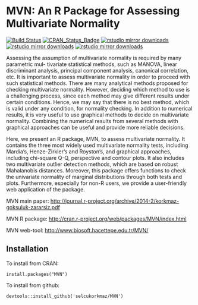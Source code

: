 # MVN: An R Package for Assessing Multivariate Normality[![Build Status](https://travis-ci.org/selcukorkmaz/MVN.svg?branch=master)](https://travis-ci.org/selcukorkmaz/MVN) [![CRAN_Status_Badge](http://www.r-pkg.org/badges/version/MVN)](http://cran.r-project.org/web/packages/MVN) [![rstudio mirror downloads](http://cranlogs.r-pkg.org/badges/last-day/MVN?color=red)](https://github.com/metacran/cranlogs.app) [![rstudio mirror downloads](http://cranlogs.r-pkg.org/badges/MVN?color=yellow)](https://github.com/metacran/cranlogs.app) [![rstudio mirror downloads](http://cranlogs.r-pkg.org/badges/grand-total/MVN)](https://github.com/metacran/cranlogs.app)   Assessing the assumption of multivariate normality is required by many parametric mul- tivariate statistical methods, such as MANOVA, linear discriminant analysis, principal component analysis, canonical correlation, etc. It is important to assess multivariate normality in order to proceed with such statistical methods. There are many analytical methods proposed for checking multivariate normality. However, deciding which method to use is a challenging process, since each method may give different results under certain conditions. Hence, we may say that there is no best method, which is valid under any condition, for normality checking. In addition to numerical results, it is very useful to use graphical methods to decide on multivariate normality. Combining the numerical results from several methods with graphical approaches can be useful and provide more reliable decisions. Here, we present an R package, MVN, to assess multivariate normality. It contains the three most widely used multivariate normality tests, including Mardia’s, Henze-Zirkler’s and Royston’s, and graphical approaches, including chi-square Q-Q, perspective and contour plots. It also includes two multivariate outlier detection methods, which are based on robust Mahalanobis distances. Moreover, this package offers functions to check the univariate normality of marginal distributions through both tests and plots. Furthermore, especially for non-R users, we provide a user-friendly web application of the package.MVN main paper: http://journal.r-project.org/archive/2014-2/korkmaz-goksuluk-zararsiz.pdfMVN R package: http://cran.r-project.org/web/packages/MVN/index.htmlMVN web-tool: http://www.biosoft.hacettepe.edu.tr/MVN/Installation------------To install from CRAN:    install.packages("MVN")To install from github:         devtools::install_github('selcukorkmaz/MVN')